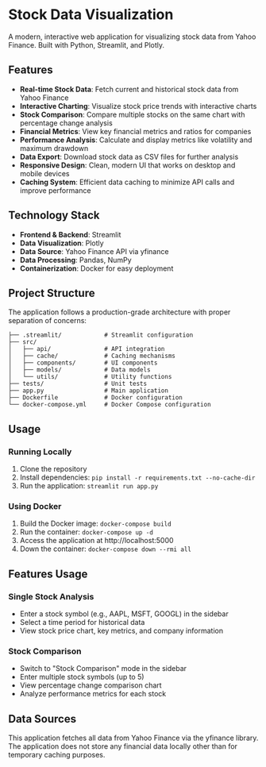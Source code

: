# Stock Data Visualization

A modern, interactive web application for visualizing stock data from Yahoo Finance. Built with Python, Streamlit, and Plotly.

## Features

- **Real-time Stock Data**: Fetch current and historical stock data from Yahoo Finance
- **Interactive Charting**: Visualize stock price trends with interactive charts
- **Stock Comparison**: Compare multiple stocks on the same chart with percentage change analysis
- **Financial Metrics**: View key financial metrics and ratios for companies
- **Performance Analysis**: Calculate and display metrics like volatility and maximum drawdown
- **Data Export**: Download stock data as CSV files for further analysis
- **Responsive Design**: Clean, modern UI that works on desktop and mobile devices
- **Caching System**: Efficient data caching to minimize API calls and improve performance

## Technology Stack

- **Frontend & Backend**: Streamlit
- **Data Visualization**: Plotly
- **Data Source**: Yahoo Finance API via yfinance
- **Data Processing**: Pandas, NumPy
- **Containerization**: Docker for easy deployment

## Project Structure

The application follows a production-grade architecture with proper separation of concerns:

```
├── .streamlit/            # Streamlit configuration
├── src/
│   ├── api/               # API integration
│   ├── cache/             # Caching mechanisms
│   ├── components/        # UI components
│   ├── models/            # Data models
│   └── utils/             # Utility functions
├── tests/                 # Unit tests
├── app.py                 # Main application
├── Dockerfile             # Docker configuration
└── docker-compose.yml     # Docker Compose configuration
```

## Usage

### Running Locally

1. Clone the repository
2. Install dependencies: `pip install -r requirements.txt --no-cache-dir`
3. Run the application: `streamlit run app.py`

### Using Docker

1. Build the Docker image: `docker-compose build`
2. Run the container: `docker-compose up -d`
3. Access the application at http://localhost:5000
4. Down the container: `docker-compose down --rmi all`

## Features Usage

### Single Stock Analysis
- Enter a stock symbol (e.g., AAPL, MSFT, GOOGL) in the sidebar
- Select a time period for historical data
- View stock price chart, key metrics, and company information

### Stock Comparison
- Switch to "Stock Comparison" mode in the sidebar
- Enter multiple stock symbols (up to 5)
- View percentage change comparison chart
- Analyze performance metrics for each stock

## Data Sources

This application fetches all data from Yahoo Finance via the yfinance library. The application does not store any financial data locally other than for temporary caching purposes.
